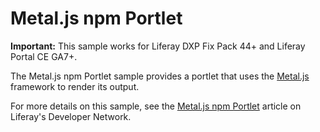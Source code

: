 # Metal.js npm Portlet

**Important:** This sample works for Liferay DXP Fix Pack 44+ and Liferay Portal
CE GA7+.

The Metal.js npm Portlet sample provides a portlet that uses the
[Metal.js](https://metaljs.com/) framework to render its output.

For more details on this sample, see the
[Metal.js npm Portlet](https://dev.liferay.com/develop/reference/-/knowledge_base/7-0/metal-js-npm-portlet)
article on Liferay's Developer Network.
